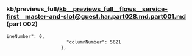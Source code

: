 ### kb/previews_full/kb__previews_full__flows__service-first__master-and-slot@guest.har.part028.md.part001.md (part 002)

```md
ineNumber": 0,
                      "columnNumber": 5621
                    },
                 
```

```
